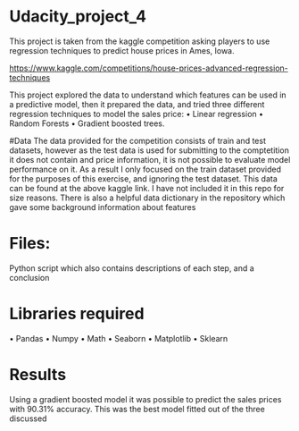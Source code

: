 # Udacity_project_4

This project is taken from the kaggle competition asking players to use regression techniques to predict house prices in Ames, Iowa. 

https://www.kaggle.com/competitions/house-prices-advanced-regression-techniques

This project explored the data to understand which features can be used in a predictive model, then it prepared the data, and tried three different regression techniques to model the sales price:
• Linear regression
• Random Forests
• Gradient boosted trees. 

#Data
The data provided for the competition consists of train and test datasets, however as the test data is used for submitting to the comptetition it does not contain and price information, it is not possible to evaluate model performance on it. As a result I only focused on the train dataset provided for the purposes of this exercise, and ignoring the test dataset.
This data can be found at the above kaggle link. I have not included it in this repo for size reasons. 
There is also a helpful data dictionary in the repository which gave some background information about features 

# Files:
Python script which also contains descriptions of each step, and a conclusion

# Libraries required 
•	Pandas
• Numpy
•	Math
•	Seaborn
•	Matplotlib
•	Sklearn

# Results
Using a gradient boosted model it was possible to predict the sales prices with 90.31% accuracy. This was the best model fitted out of the three discussed
